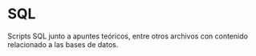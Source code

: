 # SQL
Scripts SQL junto a apuntes teóricos, entre otros archivos con contenido relacionado a las bases de datos.
